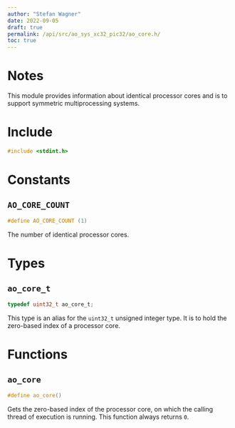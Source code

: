 ```yaml
---
author: "Stefan Wagner"
date: 2022-09-05
draft: true
permalink: /api/src/ao_sys_xc32_pic32/ao_core.h/
toc: true
---
```


# Notes

This module provides information about identical processor cores and is to support symmetric multiprocessing systems.

# Include

```c
#include <stdint.h>
```

# Constants

## `AO_CORE_COUNT`

```c
#define AO_CORE_COUNT (1)
```

The number of identical processor cores.

# Types

## `ao_core_t`

```c
typedef uint32_t ao_core_t;
```

This type is an alias for the `uint32_t` unsigned integer type. It is to hold the zero-based index of a processor core.

# Functions

## `ao_core`

```c
#define ao_core()
```

Gets the zero-based index of the processor core, on which the calling thread of execution is running. This function always returns `0`.

